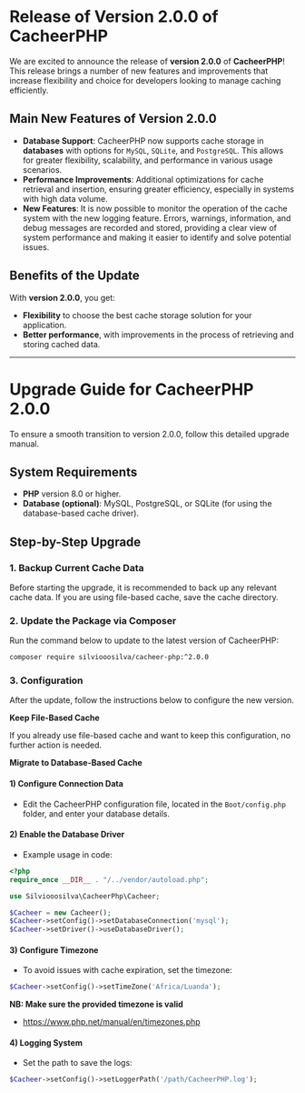 # Release of Version 2.0.0 of CacheerPHP

We are excited to announce the release of **version 2.0.0** of **CacheerPHP**! This release brings a number of new features and improvements that increase flexibility and choice for developers looking to manage caching efficiently.

## Main New Features of Version 2.0.0

- **Database Support**: CacheerPHP now supports cache storage in **databases** with options for `MySQL`, `SQLite`, and `PostgreSQL`. This allows for greater flexibility, scalability, and performance in various usage scenarios.
- **Performance Improvements**: Additional optimizations for cache retrieval and insertion, ensuring greater efficiency, especially in systems with high data volume.
- **New Features**: It is now possible to monitor the operation of the cache system with the new logging feature. Errors, warnings, information, and debug messages are recorded and stored, providing a clear view of system performance and making it easier to identify and solve potential issues.

## Benefits of the Update

With **version 2.0.0**, you get:

- **Flexibility** to choose the best cache storage solution for your application.
- **Better performance**, with improvements in the process of retrieving and storing cached data.

---

# Upgrade Guide for CacheerPHP 2.0.0

To ensure a smooth transition to version 2.0.0, follow this detailed upgrade manual.

## System Requirements

- **PHP** version 8.0 or higher.
- **Database (optional)**: MySQL, PostgreSQL, or SQLite (for using the database-based cache driver).

## Step-by-Step Upgrade

### 1. Backup Current Cache Data

Before starting the upgrade, it is recommended to back up any relevant cache data. If you are using file-based cache, save the cache directory.

### 2. Update the Package via Composer

Run the command below to update to the latest version of CacheerPHP:

```bash
composer require silviooosilva/cacheer-php:^2.0.0
```

### 3. Configuration

After the update, follow the instructions below to configure the new version.

**Keep File-Based Cache**

If you already use file-based cache and want to keep this configuration, no further action is needed.

**Migrate to Database-Based Cache**

#### 1) Configure Connection Data

- Edit the CacheerPHP configuration file, located in the ```Boot/config.php``` folder, and enter your database details.

#### 2) Enable the Database Driver

- Example usage in code:

```php
<?php
require_once __DIR__ . "/../vendor/autoload.php";

use Silviooosilva\CacheerPhp\Cacheer;

$Cacheer = new Cacheer();
$Cacheer->setConfig()->setDatabaseConnection('mysql');
$Cacheer->setDriver()->useDatabaseDriver();

```

#### 3) Configure Timezone

- To avoid issues with cache expiration, set the timezone:

```php
$Cacheer->setConfig()->setTimeZone('Africa/Luanda');
```
**NB: Make sure the provided timezone is valid**
- https://www.php.net/manual/en/timezones.php 

#### 4) Logging System

- Set the path to save the logs:

```php
$Cacheer->setConfig()->setLoggerPath('/path/CacheerPHP.log');
```